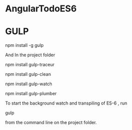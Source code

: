 AngularTodoES6
==============


GULP
=====

npm install -g gulp

And In the project folder

npm install gulp-traceur

npm install gulp-clean

npm install gulp-watch

npm install gulp-plumber



To start the background watch and transpiling of ES-6 , run 

gulp 

from the command line on the project folder.
